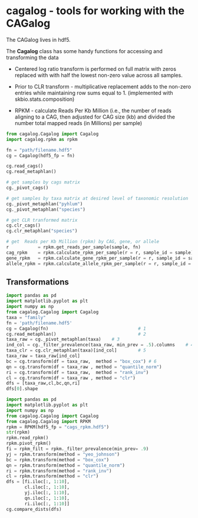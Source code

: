 # cagalog - tools for working with the CAGalog

The CAGalog lives in hdf5.

The **Cagalog** class has some handy functions for accessing and transforming the data

* Centered log ratio transform is performed on full matrix with zeros replaced with
with half the lowest non-zero value across all samples.

* Prior to CLR transform - multiplicative replacement adds to the non-zero entries
while maintaining row sums equal to 1. (implemented with skbio.stats.composition)

* RPKM - calculate Reads Per Kb Million (i.e., the number of reads aligning to
a CAG, then adjusted for CAG size (kb) and divided the number total mapped
reads (in Millions) per sample)  

```python
from cagalog.Cagalog import Cagalog
import cagalog.rpkm as rpkm

fn = "path/filename.hdf5"
cg = Cagalog(hdf5_fp = fn)

cg.read_cags()
cg.read_metaphlan()

# get samples by cags matrix
cg._pivot_cags()

# get samples by taxa matrix at desired level of taxonomic resolution
cg._pivot_metaphlan("pyhlum")
cg._pivot_metaphlan("species")

# get CLR tranformed matrix
cg.clr_cags()
cg.clr_metaphlan("species")

# get  Reads per Kb Million (rpkm) by CAG, gene, or allele
r           = rpkm.get_reads_per_sample(sample, fn)
cag_rpkm    = rpkm.calculate_rpkm_per_sample(r = r, sample_id = sample)
gene_rpkm   = rpkm.calculate_gene_rpkm_per_sample(r = r, sample_id = sample)
allele_rpkm = rpkm.calculate_allele_rpkm_per_sample(r = r, sample_id = sample)
```

## Transformations

```python
import pandas as pd
import matplotlib.pyplot as plt
import numpy as np
from cagalog.Cagalog import Cagalog
taxa = "family"
fn = 'path/filename.hdf5'
cg = Cagalog(fn)                                  # 1
cg.read_metaphlan()                               # 2
taxa_raw = cg._pivot_metaphlan(taxa)    # 3                   
ind_col = cg._filter_prevalence(taxa_raw, min_prev = .5).columns    # 4
taxa_clr = cg.clr_metaphlan(taxa)[ind_col]        # 5
taxa_raw = taxa_raw[ind_col]
bc = cg.transform(df = taxa_raw,  method = "box_cox") # 6
qn = cg.transform(df = taxa_raw , method = "quantile_norm")
ri = cg.transform(df = taxa_raw,  method = "rank_inv")
cl = cg.transform(df = taxa_raw , method = "clr")
dfs = [taxa_raw,cl,bc,qn,ri]
dfs[0].shape
```

```python
import pandas as pd
import matplotlib.pyplot as plt
import numpy as np
from cagalog.Cagalog import Cagalog
from cagalog.Cagalog import RPKM
rpkm = RPKM(hdf5_fp = "cags_rpkm.hdf5")
str(rpkm)
rpkm.read_rpkm()
rpkm.pivot_rpkm()
fi = rpkm_filt = rpkm._filter_prevalence(min_prev= .9)
yj = rpkm.transform(method = "yeo_johnson")
bc = rpkm.transform(method = "box_cox")
qn = rpkm.transform(method = "quantile_norm")
ri = rpkm.transform(method = "rank_inv")
cl = rpkm.transform(method = "clr")
dfs = [fi.iloc[:, 1:10],
       cl.iloc[:, 1:10],
       yj.iloc[:, 1:10],
       qn.iloc[:, 1:10],
       ri.iloc[:, 1:10]]
cg.compare_dists(dfs)
```
